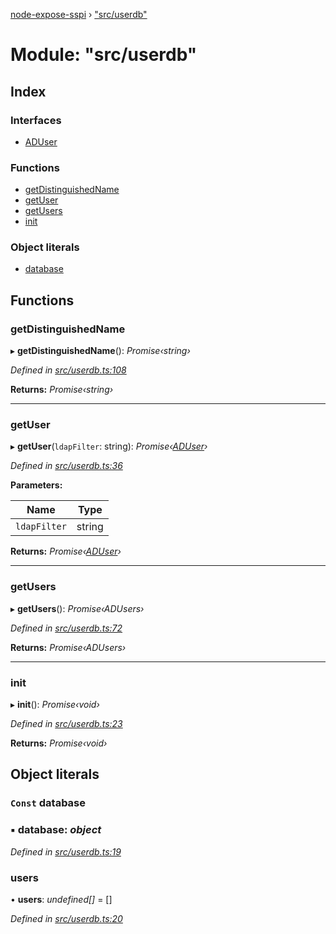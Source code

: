 [node-expose-sspi](../README.md) › ["src/userdb"](_src_userdb_.md)

# Module: "src/userdb"

## Index

### Interfaces

* [ADUser](../interfaces/_src_userdb_.aduser.md)

### Functions

* [getDistinguishedName](_src_userdb_.md#getdistinguishedname)
* [getUser](_src_userdb_.md#getuser)
* [getUsers](_src_userdb_.md#getusers)
* [init](_src_userdb_.md#init)

### Object literals

* [database](_src_userdb_.md#const-database)

## Functions

###  getDistinguishedName

▸ **getDistinguishedName**(): *Promise‹string›*

*Defined in [src/userdb.ts:108](https://github.com/jlguenego/node-expose-sspi/blob/d0f69f6/src/userdb.ts#L108)*

**Returns:** *Promise‹string›*

___

###  getUser

▸ **getUser**(`ldapFilter`: string): *Promise‹[ADUser](../interfaces/_src_userdb_.aduser.md)›*

*Defined in [src/userdb.ts:36](https://github.com/jlguenego/node-expose-sspi/blob/d0f69f6/src/userdb.ts#L36)*

**Parameters:**

Name | Type |
------ | ------ |
`ldapFilter` | string |

**Returns:** *Promise‹[ADUser](../interfaces/_src_userdb_.aduser.md)›*

___

###  getUsers

▸ **getUsers**(): *Promise‹ADUsers›*

*Defined in [src/userdb.ts:72](https://github.com/jlguenego/node-expose-sspi/blob/d0f69f6/src/userdb.ts#L72)*

**Returns:** *Promise‹ADUsers›*

___

###  init

▸ **init**(): *Promise‹void›*

*Defined in [src/userdb.ts:23](https://github.com/jlguenego/node-expose-sspi/blob/d0f69f6/src/userdb.ts#L23)*

**Returns:** *Promise‹void›*

## Object literals

### `Const` database

### ▪ **database**: *object*

*Defined in [src/userdb.ts:19](https://github.com/jlguenego/node-expose-sspi/blob/d0f69f6/src/userdb.ts#L19)*

###  users

• **users**: *undefined[]* = []

*Defined in [src/userdb.ts:20](https://github.com/jlguenego/node-expose-sspi/blob/d0f69f6/src/userdb.ts#L20)*
